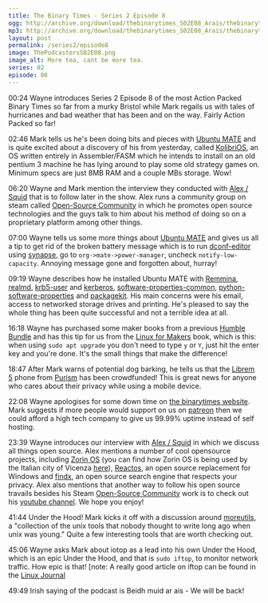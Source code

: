```yaml
---
title: The Binary Times - Series 2 Episode 8
ogg: http://archive.org/download/thebinarytimes_S02E08_Arais/thebinarytimes_S02E08_Arais.ogg
mp3: http://archive.org/download/thebinarytimes_S02E08_Arais/thebinarytimes_S02E08_Arais.mp3 
layout: post
permalink: /series2/episode8
image: ThePodcastersS02E08.png
image_alt: More tea, cant be more tea.
series: 02
episode: 08
---
```

00:24 Wayne introduces Series 2 Episode 8 of the most Action Packed Binary Times so far from a murky Bristol while Mark regails us with tales of hurricanes and bad weather that has been and on the way. Fairly Action Packed so far!

02:46 Mark tells us he's been doing bits and pieces with [Ubuntu MATE](https://ubuntu-mate.org/) and is quite excited about a discovery of his from yesterday, called [KolibriOS](http://kolibrios.org/en/), an OS written entirely in Assembler/FASM which he intends to install on an old pentium 3 machine he has lying around to play some old strategy games on. Minimum specs are just 8MB RAM and a couple MBs storage. Wow!

06:20 Wayne and Mark mention the interview they conducted with [Alex / Squid](https://steamcommunity.com/id/OSCowner) that is to follow later in the show. Alex runs a community group on steam called [Open-Source Community](https://steamcommunity.com/groups/opencommunity) in which he promotes open source technologies and the guys talk to him about his method of doing so on a proprietary platform among other things.

07:00 Wayne tells us some more things about [Ubuntu MATE](https://ubuntu-mate.org/) and gives us all a tip to get rid of the broken battery message which is to run [dconf-editor](https://wiki.gnome.org/Projects/dconf) using [synapse](https://launchpad.net/synapse-project), go to `org->mate->power-manager`, uncheck `notify-low-capacity`. Annoying message gone and forgotten about, hurray!

09:19 Wayne describes how he installed Ubuntu MATE with [Remmina](http://www.remmina.org/wp/),  [realmd](https://freedesktop.org/software/realmd/), [krb5-user](https://help.ubuntu.com/lts/serverguide/kerberos.html) and [kerberos](http://web.mit.edu/kerberos/), [software-properties-common](https://packages.ubuntu.com/search?keywords=software-properties-common), [python-software-properties](https://packages.ubuntu.com/search?suite=default&section=all&arch=any&keywords=python-software-properties&searchon=names) and [packagekit](https://www.freedesktop.org/software/PackageKit/). His main concerns were his email, access to networked storage drives and printing. He's pleased to say the whole thing has been quite successful and not a terrible idea at all.

16:18 Wayne has purchased some maker books from a previous [Humble Bundle](https://www.humblebundle.com) and has this tip for us from the [Linux for Makers](http://shop.oreilly.com/product/0636920031338.do) book, which is this: when using `sudo apt upgrade` you don't need to type `y` or `Y`, just hit the enter key and you're done. It's the small things that make the difference!

18:47 After Mark warns of potential dog barking, he tells us that the [Librem 5](https://puri.sm/shop/librem-5/) phone from [Purism](https://puri.sm) has been crowdfunded! This is great news for anyone who cares about their privacy while using a mobile device.

22:08 Wayne apologises for some down time on [the binarytimes website](https://thebinarytimes.net). Mark suggests if more people would support on us on [patreon](https://www.patreon.com/thebinarytimes) then we could afford a high tech company to give us 99.99% uptime instead of self hosting.

23:39 Wayne introduces our interview with [Alex / Squid](https://steamcommunity.com/id/OSCowner) in which we discuss all things open source. Alex mentions a number of cool opensource projects, including [Zorin OS](https://zorinos.com/) (you can find how Zorin OS is being used by the Italian city of Vicenza [here]( https://itsfoss.com/vicenza-windows-zorin/)), [Reactos](https://www.reactos.org/), an open source replacement for Windows and [findx](https://www.findx.com/), an open source search engine that respects your privacy. Alex also mentions that another way to follow his open source travails besides his Steam [Open-Source Community](https://steamcommunity.com/groups/opencommunity) work is to check out his [youtube channel](https://www.youtube.com/channel/UCyOcKBNGddA6qysIG9ME7-A). We hope you enjoy!

41:44 Under the Hood! Mark kicks it off with a discussion around [moreutils](https://joeyh.name/code/moreutils/), a "collection of the unix tools that nobody thought to write long ago when unix was young." Quite a few interesting tools that are worth checking out.

45:06 Wayne asks Mark about iotop as a lead into his own Under the Hood, which is an epic Under the Hood, and that is `sudo iftop`, to monitor network traffic. How epic is that! [note: A really good article on iftop can be found in the [Linux Journal](http://www.linuxjournal.com/content/sysadmins-toolbox-iftop)

49:49 Irish saying of the podcast is Beidh muid ar ais - We will be back!
